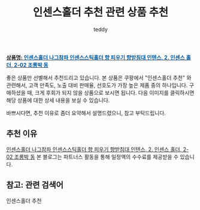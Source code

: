 ﻿---
layout: post
title:  "인센스홀더 추천 관련 상품 추천"
author: teddy
categories: [ 가구/인테리어 ]
tags: [인센스홀더 추천]
image: https://static.coupangcdn.com/image/vendor_inventory/fbaf/e1a6b087e93cd1e17a08b42ae60560f86a8fe31549a4ff6c92b9a679be99.jpeg 
description: "쿠팡에서 인센스홀더 추천 관련 상품으로 가장 고객 선호도가 높은 제품 중 하나입니다."
---

<a href="https://link.coupang.com/re/AFFSDP?lptag=AF3256674&pageKey=6160645670&itemId=11953027909&vendorItemId=79225656190&traceid=V0-153-08323b973bc82e03"><b>상품명: <font color='#01579B'>인센스홀더 나그참파 인센스스틱홀더 향 피우기 향받침대 인텐스, 2. 인센스 홀더, 2-02 조롱박 동</font></b></a>

좋은 상품만 선별해서 추천드리고 있습니다.
본 상품은 쿠팡에서 "인센스홀더 추천" 와 관련해서, 고객 만족도, 노출 대비 판매율, 선호도가 가장 높은 제품 중의 하나입니다.
구매하셨을 때, 크게 후회가 되지 않을 상품으로 보시면 됩니다. 
다음 이미지를 클릭하시면 해당 상품에 대한 상세 내용을 보실 수 있습니다.

바쁘시다면, 추천 이유로 좀더 요약해서 설명드렸으니, 참고 부탁드립니다.

## 추천 이유 

<a href="https://link.coupang.com/re/AFFSDP?lptag=AF3256674&pageKey=6160645670&itemId=11953027909&vendorItemId=79225656190&traceid=V0-153-08323b973bc82e03">인센스홀더 나그참파 인센스스틱홀더 향 피우기 향받침대 인텐스, 2. 인센스 홀더, 2-02 조롱박 동</a>
본 블로그는 파트너스 활동을 통해 일정액의 수수료를 제공받을 수 있습니다.

## 참고: 관련 검색어    
인센스홀더 추천